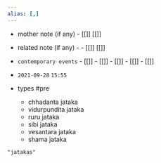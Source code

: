 ```yaml
---
alias: [,]
---
```

- mother note (if any) 	 - [[]] [[]]
- related note (if any) - 	 - [[]] [[]]
- `contemporary events`  - [[]]  - [[]]  - [[]]  - [[]]  - [[]]

- `2021-09-28`  `15:55`
- types #pre 
	- chhadanta jataka
	- vidurpundita jataka
	- ruru jataka
	- sibi jataka
	- vesantara jataka
	- shama jataka

```query
"jatakas"
```